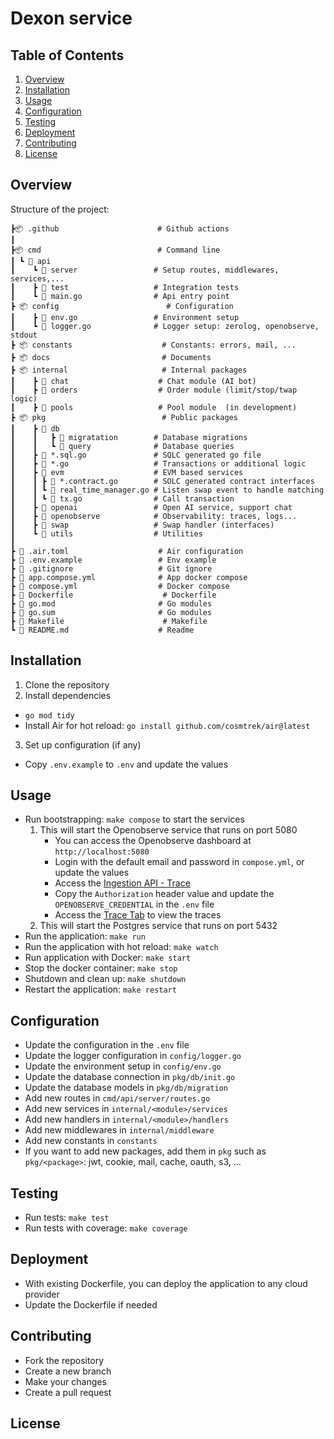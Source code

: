 # Dexon service

## Table of Contents

1. [Overview](#overview)
2. [Installation](#installation)
3. [Usage](#usage)
4. [Configuration](#configuration)
5. [Testing](#testing)
6. [Deployment](#deployment)
7. [Contributing](#contributing)
8. [License](#license)

## Overview

Structure of the project:

```
┣📦 .github                      # Github actions
┃
┣📦 cmd                          # Command line
┃ ┗ 📂 api
┃    ┗ 📂 server                 # Setup routes, middlewares, services,...
┃    ┣ 📂 test                   # Integration tests
┃    ┗ 📜 main.go                # Api entry point
┣ 📦 config                        # Configuration
┃    ┣ 📜 env.go                 # Environment setup
┃    ┗ 📜 logger.go              # Logger setup: zerolog, openobserve, stdout
┣ 📦 constants                    # Constants: errors, mail, ...
┣ 📦 docs                         # Documents
┣ 📦 internal                     # Internal packages
┃    ┣ 📂 chat                    # Chat module (AI bot)
┃    ┣ 📂 orders                  # Order module (limit/stop/twap logic)
┃    ┣ 📂 pools                   # Pool module  (in development)
┣ 📦 pkg                          # Public packages
┃    ┣ 📂 db
┃    ┃   ┣ 📂 migratation        # Database migrations
┃    ┃   ┗ 📂 query              # Database queries
┃    ┣ 📜 *.sql.go               # SQLC generated go file
┃    ┣ 📜 *.go                   # Transactions or additional logic
┃    ┣ 📂 evm                    # EVM based services
┃    ┃ ┣ 📜 *.contract.go        # SOLC generated contract interfaces
┃    ┃ ┗ 📜 real_time_manager.go # Listen swap event to handle matching
┃    ┃ ┗ 📜 tx.go                # Call transaction
┃    ┣ 📂 openai                 # Open AI service, support chat
┃    ┣ 📂 openobserve            # Observability: traces, logs...
┃    ┣ 📂 swap                   # Swap handler (interfaces)
┃    ┗ 📂 utils                  # Utilities
┃
┣ 📜 .air.toml                    # Air configuration
┣ 📜 .env.example                 # Env example
┣ 📜 .gitignore                   # Git ignore
┣ 📜 app.compose.yml              # App docker compose
┣ 📜 compose.yml                  # Docker compose
┣ 📜 Dockerfile                    # Dockerfile
┣ 📜 go.mod                       # Go modules
┣ 📜 go.sum                       # Go modules
┣ 📜 Makefile                      # Makefile
┗ 📜 README.md                    # Readme
```

## Installation

1. Clone the repository
2. Install dependencies

- `go mod tidy`
- Install Air for hot reload: `go install github.com/cosmtrek/air@latest`

3. Set up configuration (if any)

- Copy `.env.example` to `.env` and update the values

## Usage

- Run bootstrapping: `make compose` to start the services
  1. This will start the Openobserve service that runs on port 5080
     - You can access the Openobserve dashboard at `http://localhost:5080`
     - Login with the default email and password in `compose.yml`, or update the values
     - Access the [Ingestion API - Trace](http://localhost:5080/web/ingestion/custom/traces/opentelemetry)
     - Copy the `Authorization` header value and update the `OPENOBSERVE_CREDENTIAL` in the `.env` file
     - Access the [Trace Tab](http://localhost:5080/web/traces) to view the traces
  2. This will start the Postgres service that runs on port 5432
- Run the application: `make run`
- Run the application with hot reload: `make watch`
- Run application with Docker: `make start`
- Stop the docker container: `make stop`
- Shutdown and clean up: `make shutdown`
- Restart the application: `make restart`

## Configuration

- Update the configuration in the `.env` file
- Update the logger configuration in `config/logger.go`
- Update the environment setup in `config/env.go`
- Update the database connection in `pkg/db/init.go`
- Update the database models in `pkg/db/migration`
- Add new routes in `cmd/api/server/routes.go`
- Add new services in `internal/<module>/services`
- Add new handlers in `internal/<module>/handlers`
- Add new middlewares in `internal/middleware`
- Add new constants in `constants`
- If you want to add new packages, add them in `pkg` such as `pkg/<package>`: jwt, cookie, mail, cache, oauth, s3, ...

## Testing

- Run tests: `make test`
- Run tests with coverage: `make coverage`

## Deployment

- With existing Dockerfile, you can deploy the application to any cloud provider
- Update the Dockerfile if needed

## Contributing

- Fork the repository
- Create a new branch
- Make your changes
- Create a pull request

## License
